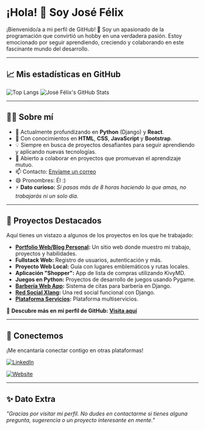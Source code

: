 # ¡Hola! 👋 Soy José Félix  

¡Bienvenido/a a mi perfil de GitHub! 🚀 Soy un apasionado de la programación que convirtió un hobby en una verdadera pasión. Estoy emocionado por seguir aprendiendo, creciendo y colaborando en este fascinante mundo del desarrollo.

---

## 📈 Mis estadísticas en GitHub  

![Top Langs](https://github-readme-stats.vercel.app/api/top-langs/?username=AmeriK88&layout=compact&theme=radical)
![José Félix's GitHub Stats](https://github-readme-stats.vercel.app/api?username=AmeriK88&show_icons=true&theme=radical)  

---

## 🧑‍💻 Sobre mí  

- 👀 Actualmente profundizando en **Python** (Django) y **React**.
- 🌱 Con conocimientos en **HTML**, **CSS**, **JavaScript** y **Bootstrap**.
- 💡 Siempre en busca de proyectos desafiantes para seguir aprendiendo y aplicando nuevas tecnologías.
- 💬 Abierto a colaborar en proyectos que promuevan el aprendizaje mutuo.
- 📫 Contacto: [Envíame un correo](mailto:lanzaltura17@gmail.com)
- 😄 Pronombres: Él :)
- ⚡ **Dato curioso:** _Si pasas más de 8 horas haciendo lo que amas, no trabajarás ni un solo día._

---

## 🌟 Proyectos Destacados  

Aquí tienes un vistazo a algunos de los proyectos en los que he trabajado:

- **[Portfolio Web/Blog Personal](https://josefe.eu.pythonanywhere.com/):** Un sitio web donde muestro mi trabajo, proyectos y habilidades.  
- **Fullstack Web:** Registro de usuarios, autenticación y más.  
- **Proyecto Web Local:** Guía con lugares emblemáticos y rutas locales.  
- **Aplicación "Shopper":** App de lista de compras utilizando KivyMD.  
- **Juegos en Python:** Proyectos de desarrollo de juegos usando Pygame.  
- **[Barbería Web App](https://github.com/AmeriK88/Refactorizaci-n-cabigote-barber):** Sistema de citas para barbería en Django.  
- **[Red Social Xlang](https://github.com/AmeriK88/Red-social-Django-XLang):** Una red social funcional con Django.
- **[Plataforma Servicios](https://github.com/AmeriK88/Plataforma-servicios-django):** Plataforma multiservicios.  

📂 **Descubre más en mi perfil de GitHub: [Visita aquí](https://github.com/AmeriK88?tab=repositories)**  

---


## 🤝 Conectemos  

¡Me encantaría conectar contigo en otras plataformas!  

[![LinkedIn](https://img.shields.io/badge/-LinkedIn-blue?logo=linkedin&logoColor=white)](https://www.linkedin.com/in/jose-felix-gordo-casta%C3%B1o-dev-es/)  

[![Website](https://img.shields.io/badge/-Website-orange?logo=google-chrome&logoColor=white)](https://lanzaway.com/)  

---

## ✨ Dato Extra  
_"Gracias por visitar mi perfil. No dudes en contactarme si tienes alguna pregunta, sugerencia o un proyecto interesante en mente."_
